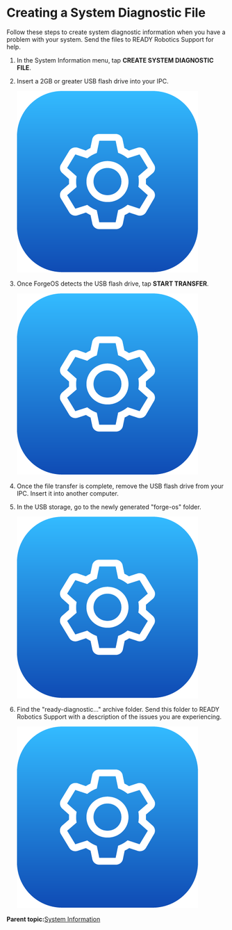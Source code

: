 # Creating a System Diagnostic File

Follow these steps to create system diagnostic information when you have a problem with your system. Send the files to READY Robotics Support for help.

1.  In the System Information menu, tap **CREATE SYSTEM DIAGNOSTIC FILE**.

2.  Insert a 2GB or greater USB flash drive into your IPC.

    ![](../Images/Settings/Settings-Icon.png)

3.  Once ForgeOS detects the USB flash drive, tap **START TRANSFER**.

    ![](../Images/Settings/Settings-Icon.png)

4.  Once the file transfer is complete, remove the USB flash drive from your IPC. Insert it into another computer.

5.  In the USB storage, go to the newly generated "forge-os" folder.

    ![](../Images/Settings/Settings-Icon.png)

6.  Find the "ready-diagnostic..." archive folder. Send this folder to READY Robotics Support with a description of the issues you are experiencing.

    ![](../Images/Settings/Settings-Icon.png)


**Parent topic:**[System Information](../Settings/SystemInfo.md)

